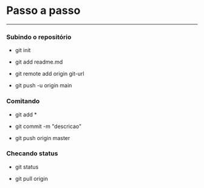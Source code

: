 # Passo a passo

---

### Subindo o repositório

- git init

- git add readme.md

- git remote add origin git-url

- git push -u origin main

### Comitando

- git add *

- git commit -m "descricao"

- git push origin master

### Checando status

- git status

- git pull origin

